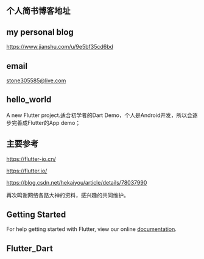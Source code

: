 ## 个人简书博客地址
## my personal blog
https://www.jianshu.com/u/9e5bf35cd6bd
## email
stone305585@live.com

## hello_world

A new Flutter project.适合初学者的Dart Demo，个人是Android开发，所以会逐步完善成Flutter的App demo；

## 主要参考
https://flutter-io.cn/

https://flutter.io/

https://blog.csdn.net/hekaiyou/article/details/78037990

再次鸣谢网络各路大神的资料，感兴趣的共同维护。

## Getting Started

For help getting started with Flutter, view our online
[documentation](https://flutter.io/).
## Flutter_Dart

